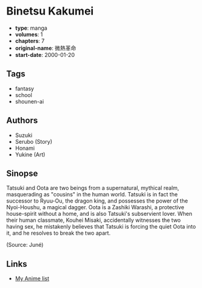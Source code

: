 # Binetsu Kakumei

-   **type**: manga
-   **volumes**: 1
-   **chapters**: 7
-   **original-name**: 微熱革命
-   **start-date**: 2000-01-20

## Tags

-   fantasy
-   school
-   shounen-ai

## Authors

-   Suzuki
-   Serubo (Story)
-   Honami
-   Yukine (Art)

## Sinopse

Tatsuki and Oota are two beings from a supernatural, mythical realm, masquerading as "cousins" in the human world. Tatsuki is in fact the successor to Ryuu-Ou, the dragon king, and possesses the power of the Nyoi-Houshu, a magical dagger. Oota is a Zashiki Warashi, a protective house-spirit without a home, and is also Tatsuki's subservient lover. When their human classmate, Kouhei Misaki, accidentally witnesses the two having sex, he mistakenly believes that Tatsuki is forcing the quiet Oota into it, and he resolves to break the two apart.

(Source: Juné)

## Links

-   [My Anime list](https://myanimelist.net/manga/213/Binetsu_Kakumei)
